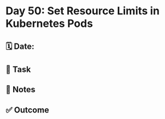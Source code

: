 # Day 50: Set Resource Limits in Kubernetes Pods

## 🗓️ Date:

## 🎯 Task

## 📝 Notes

## ✅ Outcome

